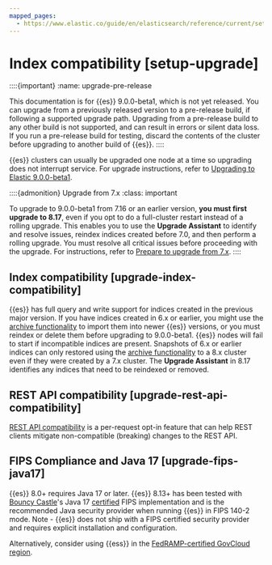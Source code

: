 ```yaml
---
mapped_pages:
  - https://www.elastic.co/guide/en/elasticsearch/reference/current/setup-upgrade.html
---
```


# Index compatibility [setup-upgrade]

::::{important}
:name: upgrade-pre-release

This documentation is for {{es}} 9.0.0-beta1, which is not yet released. You can upgrade from a previously released version to a pre-release build, if following a supported upgrade path. Upgrading from a pre-release build to any other build is not supported, and can result in errors or silent data loss. If you run a pre-release build for testing, discard the contents of the cluster before upgrading to another build of {{es}}.
::::


{{es}} clusters can usually be upgraded one node at a time so upgrading does not interrupt service. For upgrade instructions, refer to [Upgrading to Elastic 9.0.0-beta1](../deployment-or-cluster.md).

::::{admonition} Upgrade from 7.x
:class: important

To upgrade to 9.0.0-beta1 from 7.16 or an earlier version, **you must first upgrade to 8.17**, even if you opt to do a full-cluster restart instead of a rolling upgrade. This enables you to use the **Upgrade Assistant** to identify and resolve issues, reindex indices created before 7.0, and then perform a rolling upgrade. You must resolve all critical issues before proceeding with the upgrade. For instructions, refer to [Prepare to upgrade from 7.x](../deployment-or-cluster.md#prepare-to-upgrade).
::::



## Index compatibility [upgrade-index-compatibility]

{{es}} has full query and write support for indices created in the previous major version. If you have indices created in 6.x or earlier, you might use the [archive functionality](../deployment-or-cluster/reading-indices-from-older-elasticsearch-versions.md) to import them into newer {{es}} versions, or you must reindex or delete them before upgrading to 9.0.0-beta1. {{es}} nodes will fail to start if incompatible indices are present. Snapshots of 6.x or earlier indices can only restored using the [archive functionality](../deployment-or-cluster/reading-indices-from-older-elasticsearch-versions.md) to a 8.x cluster even if they were created by a 7.x cluster. The **Upgrade Assistant** in 8.17 identifies any indices that need to be reindexed or removed.


## REST API compatibility [upgrade-rest-api-compatibility]

[REST API compatibility](asciidocalypse://docs/elasticsearch/docs/reference/elasticsearch/rest-apis/compatibility.md) is a per-request opt-in feature that can help REST clients mitigate non-compatible (breaking) changes to the REST API.


## FIPS Compliance and Java 17 [upgrade-fips-java17]

{{es}} 8.0+ requires Java 17 or later. {{es}} 8.13+ has been tested with [Bouncy Castle](https://www.bouncycastle.org/java.md)'s Java 17 [certified](https://csrc.nist.gov/projects/cryptographic-module-validation-program/certificate/4616) FIPS implementation and is the recommended Java security provider when running {{es}} in FIPS 140-2 mode. Note - {{es}} does not ship with a FIPS certified security provider and requires explicit installation and configuration.

Alternatively, consider using {{ess}} in the [FedRAMP-certified GovCloud region](https://www.elastic.co/industries/public-sector/fedramp).
